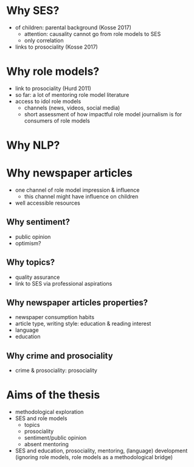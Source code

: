 # Why SES?
- of children: parental background (Kosse 2017)
    - attention: causality cannot go from role models to SES
    - only correlation
- links to prosociality (Kosse 2017)

# Why role models?
- link to prosociality (Hurd 2011)
- so far: a lot of mentoring role model literature
- access to idol role models
    - channels (news, videos, social media)
    - short assessment of how impactful role model journalism is for consumers of role models

# Why NLP?

# Why newspaper articles
- one channel of role model impression & influence
    - this channel might have influence on children
- well accessible resources

## Why sentiment?
- public opinion
- optimism?

## Why topics?
- quality assurance
- link to SES via professional aspirations

## Why newspaper articles properties?
- newspaper consumption habits
- article type, writing style: education & reading interest
- language
- education

## Why crime and prosociality
- crime & prosociality: prosociality

# Aims of the thesis
- methodological exploration
- SES and role models
    - topics
    - prosociality
    - sentiment/public opinion
    - absent mentoring
- SES and education, prosociality, mentoring, (language) development (ignoring role models, role models as a methodological bridge)